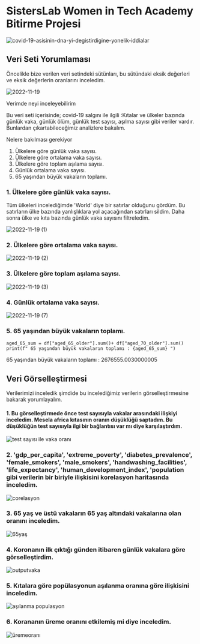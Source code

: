 # **SistersLab Women in Tech Academy Bitirme Projesi**

![covid-19-asisinin-dna-yi-degistirdigine-yonelik-iddialar](https://user-images.githubusercontent.com/83637039/202847597-924205aa-d55a-401e-9afd-ef082535e00e.jpg)

## Veri Seti Yorumlaması

Öncelikle bize verilen veri setindeki sütünları, bu sütündaki eksik değerleri ve eksik değerlerin oranlarını inceledim.

![2022-11-19](https://user-images.githubusercontent.com/83637039/202848306-38d908be-f4cc-4a3c-addc-4436d74f6514.png)

Verimde neyi inceleyebilirim

Bu veri seti içerisinde; covid-19 salgını ile ilgili :Kıtalar ve ülkeler bazında günlük vaka, günlük ölüm, günlük test sayısı, aşılma sayısı gibi veriler vardır.
Bunlardan çıkartabileceğimiz analizlere bakalım.


Nelere bakılması gerekiyor

1. Ülkelere göre günlük vaka sayısı.
2. Ülkelere göre ortalama vaka sayısı.
3. Ülkelere göre toplam aşılama sayısı.
4. Günlük ortalama vaka sayısı.
5. 65 yaşından büyük vakaların toplamı.


### 1. Ülkelere göre günlük vaka sayısı.

Tüm ülkeleri incelediğimde 'World'  diye bir satırlar olduğunu gördüm. Bu satırların ülke bazında yanlışlıklara yol açacağından satırları sildim.
Daha sonra ülke ve kıta bazında günlük vaka sayısını filtreledim.

![2022-11-19 (1)](https://user-images.githubusercontent.com/83637039/202855800-9daf23bd-ff16-48b1-ad83-6c5ede22c03c.png)

### 2. Ülkelere göre ortalama vaka sayısı.

![2022-11-19 (2)](https://user-images.githubusercontent.com/83637039/202856518-46fae68d-a5c4-45e6-94c9-7b3ea9adaa42.png)

### 3. Ülkelere göre toplam aşılama sayısı.

![2022-11-19 (3)](https://user-images.githubusercontent.com/83637039/202856690-7aa7edd6-f500-40f9-866f-0a669968c7d5.png)

### 4. Günlük ortalama vaka sayısı.

![2022-11-19 (7)](https://user-images.githubusercontent.com/83637039/202857117-a614fba9-8906-4d80-818c-345b69e522cb.png)

### 5. 65 yaşından büyük vakaların toplamı.
```
aged_65_sum = df["aged_65_older"].sum()+ df["aged_70_older"].sum() 
print(f" 65 yaşından büyük vakaların toplamı : {aged_65_sum} ")
```
 65 yaşından büyük vakaların toplamı : 2676555.0030000005 
 
 
 ## Veri Görselleştirmesi
 Verilerimizi inceledik şimdide bu incelediğimiz verilerin görselleştirmesine bakarak yorumlayalım.
 
#### 1. Bu görselleştirmede önce test sayısıyla vakalar arasındaki ilişkiyi inceledim. Mesela africa kıtasının oranın düşüklüğü saptadım. Bu düşüklüğün test sayısıyla ilgi bir bağlantısı var mı diye karşılaştırdım.

![test sayısı ile vaka oranı](https://user-images.githubusercontent.com/83637039/202858145-697f12b5-fe76-46bd-a9c9-a45ba01feca8.png)

### 2. 'gdp_per_capita', 'extreme_poverty', 'diabetes_prevalence', 'female_smokers', 'male_smokers', 'handwashing_facilities', 'life_expectancy', 'human_development_index', 'population gibi verilerin bir biriyle ilişkisini korelasyon haritasında inceledim.

![corelasyon](https://user-images.githubusercontent.com/83637039/202862448-3e5bc85d-2677-4902-aa14-7c43971663af.png)

### 3. 65 yaş ve üstü vakaların 65 yaş altındaki vakalarına olan oranını inceledim. 

![65yaş](https://user-images.githubusercontent.com/83637039/202862543-efe1635c-b5f8-491a-a3d2-29d019405ff3.png)

### 4. Koronanın ilk çıktığı günden itibaren günlük vakalara göre görselleştirdim.

![outputvaka](https://user-images.githubusercontent.com/83637039/202862831-2279a0ab-1a1f-4f5f-bb28-5f07a70d40ff.png)

### 5. Kıtalara göre popülasyonun aşılanma oranına göre ilişkisini inceledim.

![aşılanma populasyon](https://user-images.githubusercontent.com/83637039/202862961-c3b8d68c-bf6d-4c77-8bcd-1d20a21e2763.png)

### 6. Korananın üreme oranını etkilemiş mi diye inceledim.

![üremeoranı](https://user-images.githubusercontent.com/83637039/202863013-2a0aa016-8a31-4887-8fb5-ead0ab2c1cfd.png)





 


